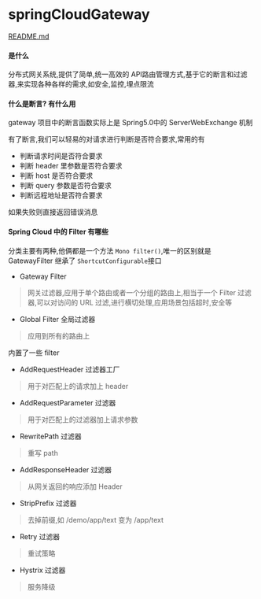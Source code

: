 # springCloudGateway

 [README.md](../05-spring-cloud-documentation/32-SpringCloud与网关中间件/02-spring-cloud-gateway/README.md) 

#### 是什么

分布式网关系统,提供了简单,统一高效的 API路由管理方式,基于它的断言和过滤器,来实现各种各样的需求,如安全,监控,埋点限流

#### 什么是断言? 有什么用

gateway 项目中的断言函数实际上是 Spring5.0中的 ServerWebExchange 机制

有了断言,我们可以轻易的对请求进行判断是否符合要求,常用的有

- 判断请求时间是否符合要求
- 判断 header 里参数是否符合要求
- 判断 host 是否符合要求
- 判断 query 参数是否符合要求
- 判断远程地址是否符合要求

如果失败则直接返回错误消息

#### Spring Cloud  中的 Filter 有哪些

分类主要有两种,他俩都是一个方法 `Mono filter()`,唯一的区别就是 GatewayFilter 继承了 `ShortcutConfigurable`接口

- Gateway Filter 

> 网关过滤器,应用于单个路由或者一个分组的路由上,相当于一个 Filter 过滤器,可以对访问的 URL 过滤,进行横切处理,应用场景包括超时,安全等

- Global Filter 全局过滤器

> 应用到所有的路由上

内置了一些 filter 

- AddRequestHeader 过滤器工厂

> 用于对匹配上的请求加上 header

- AddRequestParameter 过滤器

> 用于对匹配上的过滤器加上请求参数

- RewritePath 过滤器

> 重写 path 

- AddResponseHeader 过滤器

> 从网关返回的响应添加 Header

- StripPrefix 过滤器

> 去掉前缀,如 /demo/app/text 变为 /app/text

- Retry 过滤器

> 重试策略

- Hystrix 过滤器

> 服务降级